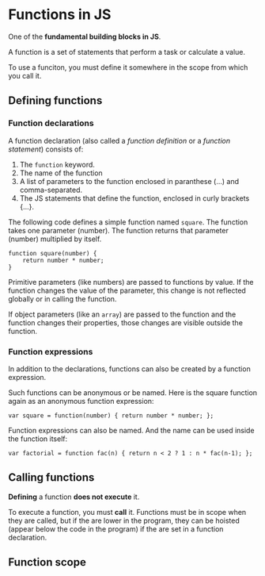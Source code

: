 # Functions in JS

One of the **fundamental building blocks in JS**. 

A function is a set of statements that perform a task or calculate a value. 

To use a funciton, you must define it somewhere in the scope from which you call it.

## Defining functions

### Function declarations

A function declaration (also called a *function definition* or a *function statement*) consists of:

1. The ```function``` keyword.
2. The name of the function
3. A list of parameters to the function enclosed in paranthese (...) and comma-separated.
4. The JS statements that define the function, enclosed in curly brackets {...}.

The following code defines a simple function named ```square```.  The function takes one parameter (number). The function returns that parameter (number) multiplied by itself.
```
function square(number) {
    return number * number;
}
```

Primitive parameters (like numbers) are passed to functions by value. If the function changes the value of the parameter, this change is not reflected globally or in calling the function.

If object parameters (like an ```array```) are passed to the function and the function changes their properties, those changes are visible outside the function.

### Function expressions

In addition to the declarations, functions can also be created by a function expression. 

Such functions can be anonymous or be named. Here is the square function again as an anonymous function expression:
```
var square = function(number) { return number * number; };
```

Function expressions can also be named. And the name can be used inside the function itself:
```
var factorial = function fac(n) { return n < 2 ? 1 : n * fac(n-1); };
``` 

## Calling functions

**Defining** a function **does not execute** it. 

To execute a function, you must **call** it. Functions must be in scope when they are called, but if the are lower in the program, they can be hoisted (appear below the code in the program) if the are set in a function declaration.

## Function scope






